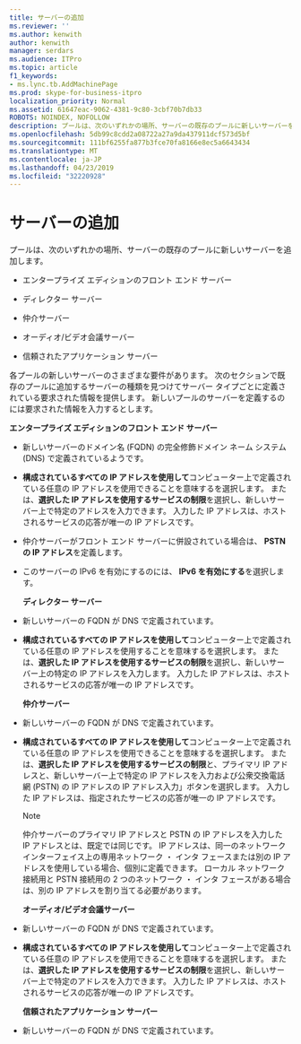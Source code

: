 ```yaml
---
title: サーバーの追加
ms.reviewer: ''
ms.author: kenwith
author: kenwith
manager: serdars
ms.audience: ITPro
ms.topic: article
f1_keywords:
- ms.lync.tb.AddMachinePage
ms.prod: skype-for-business-itpro
localization_priority: Normal
ms.assetid: 61647eac-9062-4381-9c80-3cbf70b7db33
ROBOTS: NOINDEX, NOFOLLOW
description: プールは、次のいずれかの場所、サーバーの既存のプールに新しいサーバーを追加します。
ms.openlocfilehash: 5db99c8cdd2a08722a27a9da437911dcf573d5bf
ms.sourcegitcommit: 111bf6255fa877b3fce70fa8166e8ec5a6643434
ms.translationtype: MT
ms.contentlocale: ja-JP
ms.lasthandoff: 04/23/2019
ms.locfileid: "32220928"
---
```

# <a name="add-server"></a>サーバーの追加
 
プールは、次のいずれかの場所、サーバーの既存のプールに新しいサーバーを追加します。
  
- エンタープライズ エディションのフロント エンド サーバー
    
- ディレクター サーバー
    
- 仲介サーバー
    
- オーディオ/ビデオ会議サーバー
    
- 信頼されたアプリケーション サーバー
    
各プールの新しいサーバーのさまざまな要件があります。 次のセクションで既存のプールに追加するサーバーの種類を見つけてサーバー タイプごとに定義されている要求された情報を提供します。 新しいプールのサーバーを定義するのには要求された情報を入力するとします。
  
 **エンタープライズ エディションのフロント エンド サーバー**
  
- 新しいサーバーのドメイン名 (FQDN) の完全修飾ドメイン ネーム システム (DNS) で定義されているようです。
    
- **構成されているすべての IP アドレスを使用して**コンピューター上で定義されている任意の IP アドレスを使用できることを意味するを選択します。 または、**選択した IP アドレスを使用するサービスの制限**を選択し、新しいサーバー上で特定のアドレスを入力できます。 入力した IP アドレスは、ホストされるサービスの応答が唯一の IP アドレスです。
    
- 仲介サーバーがフロント エンド サーバーに併設されている場合は、 **PSTN の IP アドレス**を定義します。
    
- このサーバーの IPv6 を有効にするのには、 **IPv6 を有効にする**を選択します。
    
  **ディレクター サーバー**
  
- 新しいサーバーの FQDN が DNS で定義されています。
    
- **構成されているすべての IP アドレスを使用して**コンピューター上で定義されている任意の IP アドレスを使用することを意味するを選択します。 または、**選択した IP アドレスを使用するサービスの制限**を選択し、新しいサーバー上の特定の IP アドレスを入力します。 入力した IP アドレスは、ホストされるサービスの応答が唯一の IP アドレスです。
    
  **仲介サーバー**
  
- 新しいサーバーの FQDN が DNS で定義されています。
    
- **構成されているすべての IP アドレスを使用して**コンピューター上で定義されている任意の IP アドレスを使用できることを意味するを選択します。 または、**選択した IP アドレスを使用するサービスの制限**と、プライマリ IP アドレスと、新しいサーバー上で特定の IP アドレスを入力および公衆交換電話網 (PSTN) の IP アドレスの IP アドレス入力」ボタンを選択します。 入力した IP アドレスは、指定されたサービスの応答が唯一の IP アドレスです。
    
    > [!NOTE]
    > 仲介サーバーのプライマリ IP アドレスと PSTN の IP アドレスを入力した IP アドレスとは、既定では同じです。 IP アドレスは、同一のネットワーク インターフェイス上の専用ネットワーク ・ インタ フェースまたは別の IP アドレスを使用している場合、個別に定義できます。 ローカル ネットワーク接続用と PSTN 接続用の 2 つのネットワーク ・ インタ フェースがある場合は、別の IP アドレスを割り当てる必要があります。 
  
  **オーディオ/ビデオ会議サーバー**
  
- 新しいサーバーの FQDN が DNS で定義されています。
    
- **構成されているすべての IP アドレスを使用して**コンピューター上で定義されている任意の IP アドレスを使用できることを意味するを選択します。 または、**選択した IP アドレスを使用するサービスの制限**を選択し、新しいサーバー上で特定のアドレスを入力できます。 入力した IP アドレスは、ホストされるサービスの応答が唯一の IP アドレスです。
    
  **信頼されたアプリケーション サーバー**
  
- 新しいサーバーの FQDN が DNS で定義されています。
    

